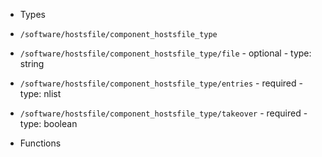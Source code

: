  - Types
  - `/software/hostsfile/component_hostsfile_type`
   - `/software/hostsfile/component_hostsfile_type/file`
    - optional
    - type: string
   - `/software/hostsfile/component_hostsfile_type/entries`
    - required
    - type: nlist
   - `/software/hostsfile/component_hostsfile_type/takeover`
    - required
    - type: boolean

 - Functions
